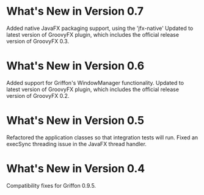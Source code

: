 What's New in Version 0.7
=========================
Added native JavaFX packaging support, using the 'jfx-native'
Updated to latest version of GroovyFX plugin, which includes the official release version of GroovyFX 0.3.

What's New in Version 0.6
=========================
Added support for Griffon's WindowManager functionality.
Updated to latest version of GroovyFX plugin, which includes the official release version of GroovyFX 0.2.

What's New in Version 0.5
=========================
Refactored the application classes so that integration tests will run.
Fixed an execSync threading issue in the JavaFX thread handler.

What's New in Version 0.4
=========================
Compatibility fixes for Griffon 0.9.5.

